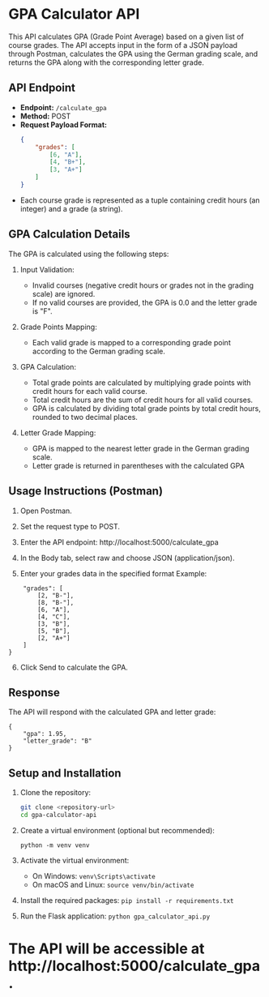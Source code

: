 # GPA Calculator API

This API calculates GPA (Grade Point Average) based on a given list of course grades. The API accepts input in the form of a JSON payload through Postman, calculates the GPA using the German grading scale, and returns the GPA along with the corresponding letter grade.

## API Endpoint

- **Endpoint:** `/calculate_gpa`
- **Method:** POST
- **Request Payload Format:**
  ```json
  {
      "grades": [
          [6, "A"],
          [4, "B+"],
          [3, "A+"]
      ]
  }
  ```
- Each course grade is represented as a tuple containing credit hours (an integer) and a grade (a string).


## GPA Calculation Details
The GPA is calculated using the following steps:
1. Input Validation:
    - Invalid courses (negative credit hours or grades not in the grading scale) are ignored.
    - If no valid courses are provided, the GPA is 0.0 and the letter grade is "F".

2. Grade Points Mapping:
    - Each valid grade is mapped to a corresponding grade point according
      to the German grading scale.

3. GPA Calculation:
    - Total grade points are calculated by multiplying grade points with credit hours for each valid course.
    - Total credit hours are the sum of credit hours for all valid courses.
    - GPA is calculated by dividing total grade points by total credit hours, rounded to two decimal places.

4. Letter Grade Mapping:
    - GPA is mapped to the nearest letter grade in the German grading scale.
    - Letter grade is returned in parentheses with the calculated GPA 

## Usage Instructions (Postman)

1. Open Postman.

2. Set the request type to POST.

3. Enter the API endpoint: http://localhost:5000/calculate_gpa

4. In the Body tab, select raw and choose JSON (application/json).

5. Enter your grades data in the specified format
    Example:
```{
    "grades": [
        [2, "B-"],
        [8, "B-"],
        [6, "A"],
        [4, "C"],
        [3, "B"],
        [5, "B"],
        [2, "A+"]
    ]
}
```

6. Click Send to calculate the GPA.


## Response
The API will respond with the calculated GPA and letter grade:
```
{
    "gpa": 1.95,
    "letter_grade": "B"
}
```

## Setup and Installation

1. Clone the repository:
   ```bash
   git clone <repository-url>
   cd gpa-calculator-api

2. Create a virtual environment (optional but recommended):
    ```
    python -m venv venv
    ```
3. Activate the virtual environment:
    - On Windows:   ```venv\Scripts\activate```
    - On macOS and Linux: ```source venv/bin/activate```

4. Install the required packages: ```pip install -r requirements.txt```

5. Run the Flask application: ```python gpa_calculator_api.py```


# The API will be accessible at http://localhost:5000/calculate_gpa.